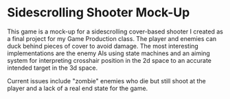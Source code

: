 # Sidescrolling Shooter Mock-Up
This game is a mock-up for a sidescrolling cover-based shooter I created as a final project for my Game Production class. The player and enemies can duck behind pieces of cover to avoid damage. The most interesting implementations are the enemy AIs using state machines and an aiming system for interpreting crosshair position in the 2d space to an accurate intended target in the 3d space.

Current issues include "zombie" enemies who die but still shoot at the player and a lack of a real end state for the game.

